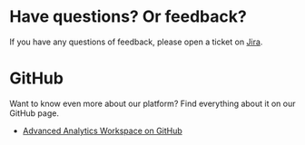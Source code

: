 # Have questions? Or feedback?

If you have any questions of feedback, please open a ticket on [Jira](https://jirab.statcan.ca/projects/BTIS/issues).

<!-- # Video tutorials

- [Platform official](https://www.youtube.com/playlist?list=PL1zlA2D7AHugkDdiyeUHWOKGKUd3MB_nD)
- [Community driven content](https://www.youtube.com/playlist?list=PL1zlA2D7AHuhP0lKbcaD_0KEYUqs1Qrgj) -->

# GitHub

Want to know even more about our platform? Find everything about it on our GitHub page.

- [Advanced Analytics Workspace on GitHub](https://github.com/StatCan/aaw)
